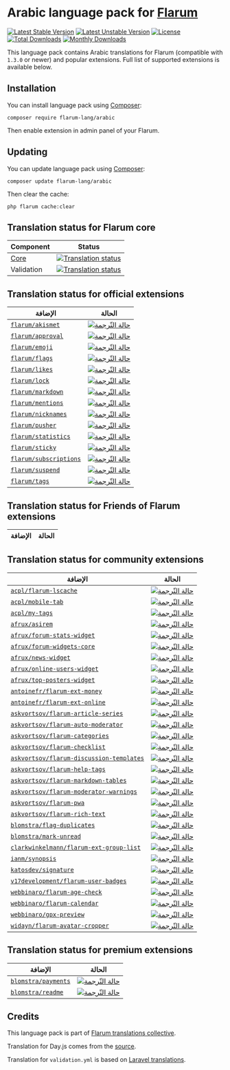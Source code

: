 # Arabic language pack for [Flarum](https://flarum.org/)

[![Latest Stable Version](https://img.shields.io/packagist/v/flarum-lang/arabic?color=success&label=stable)](https://packagist.org/packages/flarum-lang/arabic) 
[![Latest Unstable Version](https://img.shields.io/packagist/v/flarum-lang/arabic?include_prereleases&label=unstable)](https://packagist.org/packages/flarum-lang/arabic) 
[![License](https://img.shields.io/packagist/l/flarum-lang/arabic)](https://packagist.org/packages/flarum-lang/arabic) 
[![Total Downloads](https://img.shields.io/packagist/dt/flarum-lang/arabic)](https://packagist.org/packages/flarum-lang/arabic/stats) 
[![Monthly Downloads](https://img.shields.io/packagist/dm/flarum-lang/arabic)](https://packagist.org/packages/flarum-lang/arabic/stats) 

This language pack contains Arabic translations for Flarum (compatible with `1.3.0` or newer) and popular extensions. Full list of supported extensions is available below.


## Installation

You can install language pack using [Composer](https://getcomposer.org/):

```console
composer require flarum-lang/arabic
```

Then enable extension in admin panel of your Flarum.


## Updating

You can update language pack using [Composer](https://getcomposer.org/):

```console
composer update flarum-lang/arabic
```

Then clear the cache:

```console
php flarum cache:clear
```


## Translation status for Flarum core

| Component | Status |
| --- | --- |
| [Core](https://github.com/flarum/core) | [![Translation status](https://weblate.rob006.net/widgets/flarum/ar/core/svg-badge.svg)](https://weblate.rob006.net/projects/flarum/core/ar/) |
| Validation | [![Translation status](https://weblate.rob006.net/widgets/flarum/ar/validation/svg-badge.svg)](https://weblate.rob006.net/projects/flarum/validation/ar/) |


## Translation status for official extensions

<!-- flarum-extensions-list-start -->

| الإضافة | الحالة |
| --- | --- |
| [`flarum/akismet`](https://github.com/flarum/akismet) | [![حالة التّرجمة](https://weblate.rob006.net/widgets/flarum/ar/flarum-akismet/svg-badge.svg)](https://weblate.rob006.net/projects/flarum/flarum-akismet/ar/) |
| [`flarum/approval`](https://github.com/flarum/approval) | [![حالة التّرجمة](https://weblate.rob006.net/widgets/flarum/ar/flarum-approval/svg-badge.svg)](https://weblate.rob006.net/projects/flarum/flarum-approval/ar/) |
| [`flarum/emoji`](https://github.com/flarum/emoji) | [![حالة التّرجمة](https://weblate.rob006.net/widgets/flarum/ar/flarum-emoji/svg-badge.svg)](https://weblate.rob006.net/projects/flarum/flarum-emoji/ar/) |
| [`flarum/flags`](https://github.com/flarum/flags) | [![حالة التّرجمة](https://weblate.rob006.net/widgets/flarum/ar/flarum-flags/svg-badge.svg)](https://weblate.rob006.net/projects/flarum/flarum-flags/ar/) |
| [`flarum/likes`](https://github.com/flarum/likes) | [![حالة التّرجمة](https://weblate.rob006.net/widgets/flarum/ar/flarum-likes/svg-badge.svg)](https://weblate.rob006.net/projects/flarum/flarum-likes/ar/) |
| [`flarum/lock`](https://github.com/flarum/lock) | [![حالة التّرجمة](https://weblate.rob006.net/widgets/flarum/ar/flarum-lock/svg-badge.svg)](https://weblate.rob006.net/projects/flarum/flarum-lock/ar/) |
| [`flarum/markdown`](https://github.com/flarum/markdown) | [![حالة التّرجمة](https://weblate.rob006.net/widgets/flarum/ar/flarum-markdown/svg-badge.svg)](https://weblate.rob006.net/projects/flarum/flarum-markdown/ar/) |
| [`flarum/mentions`](https://github.com/flarum/mentions) | [![حالة التّرجمة](https://weblate.rob006.net/widgets/flarum/ar/flarum-mentions/svg-badge.svg)](https://weblate.rob006.net/projects/flarum/flarum-mentions/ar/) |
| [`flarum/nicknames`](https://github.com/flarum/nicknames) | [![حالة التّرجمة](https://weblate.rob006.net/widgets/flarum/ar/flarum-nicknames/svg-badge.svg)](https://weblate.rob006.net/projects/flarum/flarum-nicknames/ar/) |
| [`flarum/pusher`](https://github.com/flarum/pusher) | [![حالة التّرجمة](https://weblate.rob006.net/widgets/flarum/ar/flarum-pusher/svg-badge.svg)](https://weblate.rob006.net/projects/flarum/flarum-pusher/ar/) |
| [`flarum/statistics`](https://github.com/flarum/statistics) | [![حالة التّرجمة](https://weblate.rob006.net/widgets/flarum/ar/flarum-statistics/svg-badge.svg)](https://weblate.rob006.net/projects/flarum/flarum-statistics/ar/) |
| [`flarum/sticky`](https://github.com/flarum/sticky) | [![حالة التّرجمة](https://weblate.rob006.net/widgets/flarum/ar/flarum-sticky/svg-badge.svg)](https://weblate.rob006.net/projects/flarum/flarum-sticky/ar/) |
| [`flarum/subscriptions`](https://github.com/flarum/subscriptions) | [![حالة التّرجمة](https://weblate.rob006.net/widgets/flarum/ar/flarum-subscriptions/svg-badge.svg)](https://weblate.rob006.net/projects/flarum/flarum-subscriptions/ar/) |
| [`flarum/suspend`](https://github.com/flarum/suspend) | [![حالة التّرجمة](https://weblate.rob006.net/widgets/flarum/ar/flarum-suspend/svg-badge.svg)](https://weblate.rob006.net/projects/flarum/flarum-suspend/ar/) |
| [`flarum/tags`](https://github.com/flarum/tags) | [![حالة التّرجمة](https://weblate.rob006.net/widgets/flarum/ar/flarum-tags/svg-badge.svg)](https://weblate.rob006.net/projects/flarum/flarum-tags/ar/) |

<!-- flarum-extensions-list-stop -->


## Translation status for Friends of Flarum extensions

<!-- fof-extensions-list-start -->

| الإضافة | الحالة |
| --- | --- |

<!-- fof-extensions-list-stop -->


## Translation status for community extensions

<!-- various-extensions-list-start -->

| الإضافة | الحالة |
| --- | --- |
| [`acpl/flarum-lscache`](https://github.com/android-com-pl/flarum-lscache) | [![حالة التّرجمة](https://weblate.rob006.net/widgets/flarum/ar/acpl-lscache/svg-badge.svg)](https://weblate.rob006.net/projects/flarum/acpl-lscache/ar/) |
| [`acpl/mobile-tab`](https://github.com/android-com-pl/mobile-tab) | [![حالة التّرجمة](https://weblate.rob006.net/widgets/flarum/ar/acpl-mobile-tab/svg-badge.svg)](https://weblate.rob006.net/projects/flarum/acpl-mobile-tab/ar/) |
| [`acpl/my-tags`](https://github.com/android-com-pl/my-tags) | [![حالة التّرجمة](https://weblate.rob006.net/widgets/flarum/ar/acpl-my-tags/svg-badge.svg)](https://weblate.rob006.net/projects/flarum/acpl-my-tags/ar/) |
| [`afrux/asirem`](https://github.com/afrux/asirem) | [![حالة التّرجمة](https://weblate.rob006.net/widgets/flarum/ar/afrux-asirem/svg-badge.svg)](https://weblate.rob006.net/projects/flarum/afrux-asirem/ar/) |
| [`afrux/forum-stats-widget`](https://github.com/afrux/forum-stats-widget) | [![حالة التّرجمة](https://weblate.rob006.net/widgets/flarum/ar/afrux-forum-stats-widget/svg-badge.svg)](https://weblate.rob006.net/projects/flarum/afrux-forum-stats-widget/ar/) |
| [`afrux/forum-widgets-core`](https://github.com/afrux/forum-widgets-core) | [![حالة التّرجمة](https://weblate.rob006.net/widgets/flarum/ar/afrux-forum-widgets-core/svg-badge.svg)](https://weblate.rob006.net/projects/flarum/afrux-forum-widgets-core/ar/) |
| [`afrux/news-widget`](https://github.com/afrux/news-widget) | [![حالة التّرجمة](https://weblate.rob006.net/widgets/flarum/ar/afrux-news-widget/svg-badge.svg)](https://weblate.rob006.net/projects/flarum/afrux-news-widget/ar/) |
| [`afrux/online-users-widget`](https://github.com/afrux/online-users-widget) | [![حالة التّرجمة](https://weblate.rob006.net/widgets/flarum/ar/afrux-online-users-widget/svg-badge.svg)](https://weblate.rob006.net/projects/flarum/afrux-online-users-widget/ar/) |
| [`afrux/top-posters-widget`](https://github.com/afrux/top-posters-widget) | [![حالة التّرجمة](https://weblate.rob006.net/widgets/flarum/ar/afrux-top-posters-widget/svg-badge.svg)](https://weblate.rob006.net/projects/flarum/afrux-top-posters-widget/ar/) |
| [`antoinefr/flarum-ext-money`](https://github.com/AntoineFr/flarum-ext-money) | [![حالة التّرجمة](https://weblate.rob006.net/widgets/flarum/ar/antoinefr-money/svg-badge.svg)](https://weblate.rob006.net/projects/flarum/antoinefr-money/ar/) |
| [`antoinefr/flarum-ext-online`](https://github.com/AntoineFr/flarum-ext-online) | [![حالة التّرجمة](https://weblate.rob006.net/widgets/flarum/ar/antoinefr-online/svg-badge.svg)](https://weblate.rob006.net/projects/flarum/antoinefr-online/ar/) |
| [`askvortsov/flarum-article-series`](https://github.com/askvortsov1/flarum-article-series) | [![حالة التّرجمة](https://weblate.rob006.net/widgets/flarum/ar/askvortsov-article-series/svg-badge.svg)](https://weblate.rob006.net/projects/flarum/askvortsov-article-series/ar/) |
| [`askvortsov/flarum-auto-moderator`](https://github.com/askvortsov1/flarum-auto-moderator) | [![حالة التّرجمة](https://weblate.rob006.net/widgets/flarum/ar/askvortsov-auto-moderator/svg-badge.svg)](https://weblate.rob006.net/projects/flarum/askvortsov-auto-moderator/ar/) |
| [`askvortsov/flarum-categories`](https://github.com/askvortsov1/flarum-categories) | [![حالة التّرجمة](https://weblate.rob006.net/widgets/flarum/ar/askvortsov-categories/svg-badge.svg)](https://weblate.rob006.net/projects/flarum/askvortsov-categories/ar/) |
| [`askvortsov/flarum-checklist`](https://github.com/askvortsov1/flarum-checklist) | [![حالة التّرجمة](https://weblate.rob006.net/widgets/flarum/ar/askvortsov-checklist/svg-badge.svg)](https://weblate.rob006.net/projects/flarum/askvortsov-checklist/ar/) |
| [`askvortsov/flarum-discussion-templates`](https://github.com/askvortsov1/flarum-discussion-templates) | [![حالة التّرجمة](https://weblate.rob006.net/widgets/flarum/ar/askvortsov-discussion-templates/svg-badge.svg)](https://weblate.rob006.net/projects/flarum/askvortsov-discussion-templates/ar/) |
| [`askvortsov/flarum-help-tags`](https://github.com/askvortsov1/flarum-help-tags) | [![حالة التّرجمة](https://weblate.rob006.net/widgets/flarum/ar/askvortsov-help-tags/svg-badge.svg)](https://weblate.rob006.net/projects/flarum/askvortsov-help-tags/ar/) |
| [`askvortsov/flarum-markdown-tables`](https://github.com/askvortsov1/flarum-markdown-tables) | [![حالة التّرجمة](https://weblate.rob006.net/widgets/flarum/ar/askvortsov-markdown-tables/svg-badge.svg)](https://weblate.rob006.net/projects/flarum/askvortsov-markdown-tables/ar/) |
| [`askvortsov/flarum-moderator-warnings`](https://github.com/askvortsov1/flarum-moderator-warnings) | [![حالة التّرجمة](https://weblate.rob006.net/widgets/flarum/ar/askvortsov-moderator-warnings/svg-badge.svg)](https://weblate.rob006.net/projects/flarum/askvortsov-moderator-warnings/ar/) |
| [`askvortsov/flarum-pwa`](https://github.com/askvortsov1/flarum-pwa) | [![حالة التّرجمة](https://weblate.rob006.net/widgets/flarum/ar/askvortsov-pwa/svg-badge.svg)](https://weblate.rob006.net/projects/flarum/askvortsov-pwa/ar/) |
| [`askvortsov/flarum-rich-text`](https://github.com/askvortsov1/flarum-rich-text) | [![حالة التّرجمة](https://weblate.rob006.net/widgets/flarum/ar/askvortsov-rich-text/svg-badge.svg)](https://weblate.rob006.net/projects/flarum/askvortsov-rich-text/ar/) |
| [`blomstra/flag-duplicates`](https://github.com/blomstra/flarum-ext-flag-duplicate) | [![حالة التّرجمة](https://weblate.rob006.net/widgets/flarum/ar/blomstra-flag-duplicates/svg-badge.svg)](https://weblate.rob006.net/projects/flarum/blomstra-flag-duplicates/ar/) |
| [`blomstra/mark-unread`](https://github.com/blomstra/flarum-ext-mark-unread) | [![حالة التّرجمة](https://weblate.rob006.net/widgets/flarum/ar/blomstra-mark-unread/svg-badge.svg)](https://weblate.rob006.net/projects/flarum/blomstra-mark-unread/ar/) |
| [`clarkwinkelmann/flarum-ext-group-list`](https://github.com/clarkwinkelmann/flarum-ext-group-list) | [![حالة التّرجمة](https://weblate.rob006.net/widgets/flarum/ar/clarkwinkelmann-group-list/svg-badge.svg)](https://weblate.rob006.net/projects/flarum/clarkwinkelmann-group-list/ar/) |
| [`ianm/synopsis`](https://github.com/imorland/synopsis) | [![حالة التّرجمة](https://weblate.rob006.net/widgets/flarum/ar/ianm-synopsis/svg-badge.svg)](https://weblate.rob006.net/projects/flarum/ianm-synopsis/ar/) |
| [`katosdev/signature`](https://github.com/katosdev/signature) | [![حالة التّرجمة](https://weblate.rob006.net/widgets/flarum/ar/katosdev-signature/svg-badge.svg)](https://weblate.rob006.net/projects/flarum/katosdev-signature/ar/) |
| [`v17development/flarum-user-badges`](https://github.com/v17development/flarum-user-badges) | [![حالة التّرجمة](https://weblate.rob006.net/widgets/flarum/ar/v17development-user-badges/svg-badge.svg)](https://weblate.rob006.net/projects/flarum/v17development-user-badges/ar/) |
| [`webbinaro/flarum-age-check`](https://github.com/eddiewebb/flarum-age-check) | [![حالة التّرجمة](https://weblate.rob006.net/widgets/flarum/ar/webbinaro-age-check/svg-badge.svg)](https://weblate.rob006.net/projects/flarum/webbinaro-age-check/ar/) |
| [`webbinaro/flarum-calendar`](https://github.com/eddiewebb/flarum-calendar) | [![حالة التّرجمة](https://weblate.rob006.net/widgets/flarum/ar/webbinaro-calendar/svg-badge.svg)](https://weblate.rob006.net/projects/flarum/webbinaro-calendar/ar/) |
| [`webbinaro/gpx-preview`](https://github.com/eddiewebb/flarum-gpx-preview) | [![حالة التّرجمة](https://weblate.rob006.net/widgets/flarum/ar/webbinaro-gpx-preview/svg-badge.svg)](https://weblate.rob006.net/projects/flarum/webbinaro-gpx-preview/ar/) |
| [`widayn/flarum-avatar-cropper`](https://github.com/WiDayn/flarum-avatar-cropper) | [![حالة التّرجمة](https://weblate.rob006.net/widgets/flarum/ar/widayn-avatar-cropper/svg-badge.svg)](https://weblate.rob006.net/projects/flarum/widayn-avatar-cropper/ar/) |

<!-- various-extensions-list-stop -->


## Translation status for premium extensions

<!-- premium-extensions-list-start -->

| الإضافة | الحالة |
| --- | --- |
| [`blomstra/payments`](https://extiverse.com/extension/blomstra/payments) | [![حالة التّرجمة](https://weblate.rob006.net/widgets/flarum/ar/blomstra-payments/svg-badge.svg)](https://weblate.rob006.net/projects/flarum/blomstra-payments/ar/) |
| [`blomstra/readme`](https://extiverse.com/extension/blomstra/readme) | [![حالة التّرجمة](https://weblate.rob006.net/widgets/flarum/ar/blomstra-readme/svg-badge.svg)](https://weblate.rob006.net/projects/flarum/blomstra-readme/ar/) |

<!-- premium-extensions-list-stop -->


## Credits

This language pack is part of [Flarum translations collective](https://github.com/rob006-software/flarum-translations).

Translation for Day.js comes from the [source](https://github.com/iamkun/dayjs/blob/v1.10.4/src/locale/ar.js).

Translation for `validation.yml` is based on [Laravel translations](https://github.com/Laravel-Lang/lang/blob/8.1.3/src/ar/validation.php).
